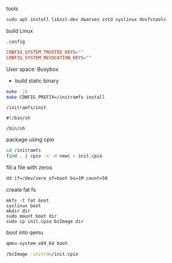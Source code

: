 tools

```sh
sudo apt install libssl-dev dwarves zstd syslinux dosfstools
```

build Linux

`.config`

```conf
CONFIG_SYSTEM_TRUSTED_KEYS=""
CONFIG_SYSTEM_REVOCATION_KEYS=""
```


User space: Busybox

- build static binary

```sh
make -j8
make CONFIG_PREFIX=/initramfs install
```

`/initramfs/init`

```
#!/bin/sh

/bin/sh
```

package using cpio

```sh
cd /initramfs
find . | cpio -o -H newc > init.cpio
```

fill a file with zeros

```sh
dd if=/dev/zero of=boot bs=1M count=50
```

create fat fs

```
mkfs -t fat boot
syslinux boot
mkdir dir
sudo mount boot dir
sudo cp init.cpio bzImage dir
```

boot into qemu

```sh
qmeu-system-x84_64 boot
```

```sh
/bzImage -initrd=/init.cpio
```
